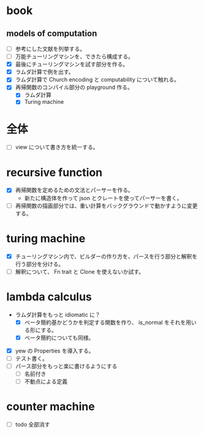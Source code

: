 # book
## models of computation
- [ ] 参考にした文献を列挙する。
- [ ] 万能チューリングマシンを、できたら構成する。
- [x] 最後にチューリングマシンを試す部分を作る。
- [x] ラムダ計算で例を出す。
- [x] ラムダ計算で Church encoding と computability について触れる。
- [x] 再帰関数のコンパイル部分の playground 作る。
    - [x] ラムダ計算
    - [x] Turing machine

# 全体
- [ ] view について書き方を統一する。

# recursive function
- [x] 再帰関数を定めるための文法とパーサーを作る。
    - 新たに構造体を作って json とクレートを使ってパーサーを書く。
- [ ] 再帰関数の描画部分では、重い計算をバックグラウンドで動かすように変更する。

# turing machine
- [x] チューリングマシン内で、ビルダーの作り方を、パースを行う部分と解釈を行う部分を分ける。
- [ ] 解釈について、 Fn trait と Clone を使えないか試す。

# lambda calculus
- ラムダ計算をもっと idiomatic に？
    - [x] ベータ簡約基かどうかを判定する関数を作り、 is_normal をそれを用いる形にする。
    - [x] ベータ簡約についても同様。
- [x] yew の Properties を導入する。
- [ ] テスト書く。
- [ ] パース部分をもっと楽に書けるようにする
    - [ ] 名前付き
    - [ ] 不動点による定義

# counter machine
- [ ] todo 全部消す
